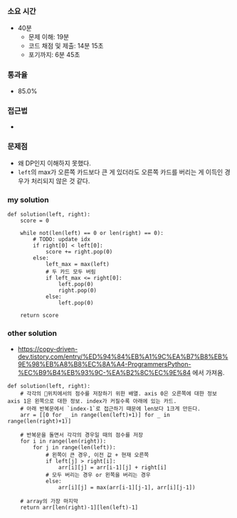 ### 소요 시간
- 40분
    - 문제 이해: 19분
    - 코드 채점 및 제출: 14분 15초
    - 포기까지: 6분 45초

### 통과율
- 85.0%

### 접근법
- 

### 문제점
- 왜 DP인지 이해하지 못했다.
- `left`의 max가 오른쪽 카드보다 큰 게 있더라도 오른쪽 카드를 버리는 게 이득인 경우가 처리되지 않은 것 같다.

### my solution
```
def solution(left, right):
    score = 0
    
    while not(len(left) == 0 or len(right) == 0):
        # TODO: update idx
        if right[0] < left[0]:
            score += right.pop(0)
        else:
            left_max = max(left)
            # 두 카드 모두 버림
            if left_max <= right[0]:
                left.pop(0)
                right.pop(0)
            else:
                left.pop(0)
            
    return score
```

### other solution
- https://copy-driven-dev.tistory.com/entry/%ED%94%84%EB%A1%9C%EA%B7%B8%EB%9E%98%EB%A8%B8%EC%8A%A4-ProgrammersPython-%EC%B9%B4%EB%93%9C-%EA%B2%8C%EC%9E%84 에서 가져옴.
```
def solution(left, right):
    # 각각의 위치에서의 점수를 저장하기 위한 배열. axis 0은 오른쪽에 대한 정보 axis 1은 왼쪽으로 대한 정보. index가 커질수록 아래에 있는 카드.
    # 아래 반복문에서 `index-1`로 접근하기 때문에 len보다 1크게 만든다.
    arr = [[0 for _ in range(len(left)+1)] for _ in range(len(right)+1)]

    # 반복문을 돌면서 각각의 경우일 때의 점수를 저장
    for i in range(len(right)):
        for j in range(len(left)):
            # 왼쪽이 큰 경우, 이전 값 + 현재 오른쪽
            if left[j] > right[i]:
                arr[i][j] = arr[i-1][j] + right[i]
            # 모두 버리는 경우 or 왼쪽을 버리는 경우
            else:
                arr[i][j] = max(arr[i-1][j-1], arr[i][j-1])

    # array의 가장 마지막
    return arr[len(right)-1][len(left)-1]
```